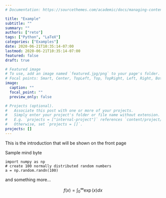 ```yaml
---
# Documentation: https://sourcethemes.com/academic/docs/managing-content/

title: "Example"
subtitle: ""
summary: ""
authors: ["reto"]
tags: ["Python", "LaTeX"]
categories: ["Examples"]
date: 2020-06-21T10:35:14-07:00
lastmod: 2020-06-21T10:35:14-07:00
featured: false
draft: true

# Featured image
# To use, add an image named `featured.jpg/png` to your page's folder.
# Focal points: Smart, Center, TopLeft, Top, TopRight, Left, Right, BottomLeft, Bottom, BottomRight.
image:
  caption: ""
  focal_point: ""
  preview_only: false

# Projects (optional).
#   Associate this post with one or more of your projects.
#   Simply enter your project's folder or file name without extension.
#   E.g. `projects = ["internal-project"]` references `content/project/deep-learning/index.md`.
#   Otherwise, set `projects = []`.
projects: []
---
```

This is the introduction that will be shown on the front page

<!--more--> 

Sample mind byte

    import numpy as np
    # create 100 normally distributed random numbers
    a = np.random.randn(100)

and something more...

$$f(x) = \int_{0}^{\infty} \exp(x)dx$$